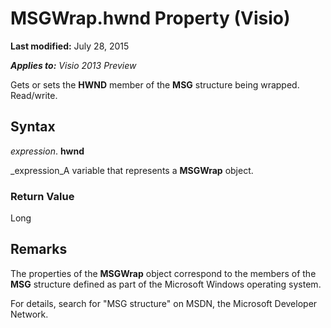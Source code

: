 
# MSGWrap.hwnd Property (Visio)

 **Last modified:** July 28, 2015

 _**Applies to:** Visio 2013 Preview_

Gets or sets the  **HWND** member of the **MSG** structure being wrapped. Read/write.


## Syntax

 _expression_. **hwnd**

 _expression_A variable that represents a  **MSGWrap** object.


### Return Value

Long


## Remarks

The properties of the  **MSGWrap** object correspond to the members of the **MSG** structure defined as part of the Microsoft Windows operating system.

For details, search for "MSG structure" on MSDN, the Microsoft Developer Network.

